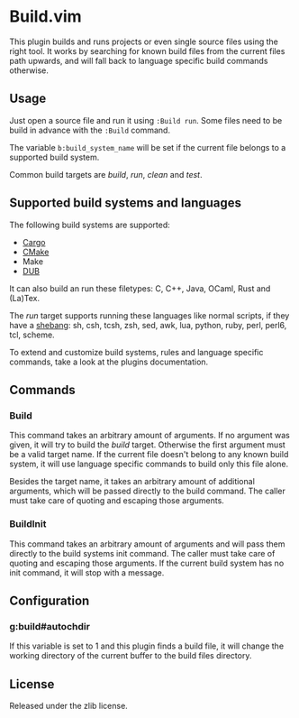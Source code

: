 # Build.vim

This plugin builds and runs projects or even single source files using the
right tool. It works by searching for known build files from the current
files path upwards, and will fall back to language specific build commands
otherwise.

## Usage

Just open a source file and run it using `:Build run`. Some files need to
be build in advance with the `:Build` command.

The variable `b:build_system_name` will be set if the current file belongs
to a supported build system.

Common build targets are _build_, _run_, _clean_ and _test_.

## Supported build systems and languages

The following build systems are supported:

  * [Cargo](https://crates.io/)
  * [CMake](http://www.cmake.org/)
  * Make
  * [DUB](http://code.dlang.org/)

It can also build an run these filetypes: C, C++, Java, OCaml, Rust and
(La)Tex.

The _run_ target supports running these languages like normal scripts, if
they have a [shebang](http://en.wikipedia.org/wiki/Shebang_(Unix)):
sh, csh, tcsh, zsh, sed, awk, lua, python, ruby, perl, perl6, tcl, scheme.

To extend and customize build systems, rules and language specific
commands, take a look at the plugins documentation.

## Commands

### Build

This command takes an arbitrary amount of arguments. If no argument was
given, it will try to build the _build_ target. Otherwise the first
argument must be a valid target name. If the current file doesn't belong to
any known build system, it will use language specific commands to build
only this file alone.

Besides the target name, it takes an arbitrary amount of additional
arguments, which will be passed directly to the build command. The caller
must take care of quoting and escaping those arguments.

### BuildInit

This command takes an arbitrary amount of arguments and will pass them
directly to the build systems init command. The caller must take care of
quoting and escaping those arguments. If the current build system has no
init command, it will stop with a message.

## Configuration

### g:build#autochdir

If this variable is set to 1 and this plugin finds a build file, it will
change the working directory of the current buffer to the build files
directory.

## License

Released under the zlib license.
